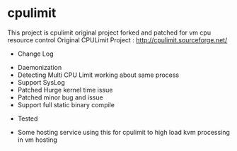 cpulimit
========

This project is cpulimit original project forked and patched for vm cpu resource control
Original CPULimit Project : http://cpulimit.sourceforge.net/

* Change Log
- Daemonization
- Detecting Multi CPU Limit working about same process
- Support SysLog
- Patched Hurge kernel time issue
- Patched minor bug and issue
- Support full static binary compile

* Tested
- Some hosting service using this for cpulimit to high load kvm processing in vm hosting
